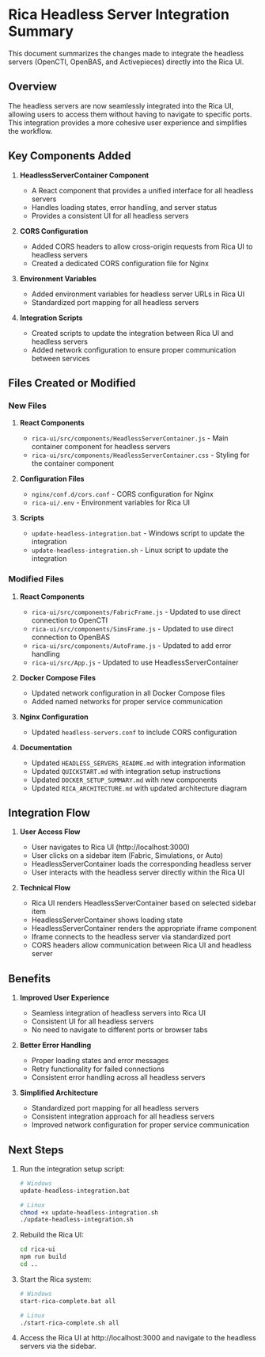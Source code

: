 # Rica Headless Server Integration Summary

This document summarizes the changes made to integrate the headless servers (OpenCTI, OpenBAS, and Activepieces) directly into the Rica UI.

## Overview

The headless servers are now seamlessly integrated into the Rica UI, allowing users to access them without having to navigate to specific ports. This integration provides a more cohesive user experience and simplifies the workflow.

## Key Components Added

1. **HeadlessServerContainer Component**
   - A React component that provides a unified interface for all headless servers
   - Handles loading states, error handling, and server status
   - Provides a consistent UI for all headless servers

2. **CORS Configuration**
   - Added CORS headers to allow cross-origin requests from Rica UI to headless servers
   - Created a dedicated CORS configuration file for Nginx

3. **Environment Variables**
   - Added environment variables for headless server URLs in Rica UI
   - Standardized port mapping for all headless servers

4. **Integration Scripts**
   - Created scripts to update the integration between Rica UI and headless servers
   - Added network configuration to ensure proper communication between services

## Files Created or Modified

### New Files

1. **React Components**
   - `rica-ui/src/components/HeadlessServerContainer.js` - Main container component for headless servers
   - `rica-ui/src/components/HeadlessServerContainer.css` - Styling for the container component

2. **Configuration Files**
   - `nginx/conf.d/cors.conf` - CORS configuration for Nginx
   - `rica-ui/.env` - Environment variables for Rica UI

3. **Scripts**
   - `update-headless-integration.bat` - Windows script to update the integration
   - `update-headless-integration.sh` - Linux script to update the integration

### Modified Files

1. **React Components**
   - `rica-ui/src/components/FabricFrame.js` - Updated to use direct connection to OpenCTI
   - `rica-ui/src/components/SimsFrame.js` - Updated to use direct connection to OpenBAS
   - `rica-ui/src/components/AutoFrame.js` - Updated to add error handling
   - `rica-ui/src/App.js` - Updated to use HeadlessServerContainer

2. **Docker Compose Files**
   - Updated network configuration in all Docker Compose files
   - Added named networks for proper service communication

3. **Nginx Configuration**
   - Updated `headless-servers.conf` to include CORS configuration

4. **Documentation**
   - Updated `HEADLESS_SERVERS_README.md` with integration information
   - Updated `QUICKSTART.md` with integration setup instructions
   - Updated `DOCKER_SETUP_SUMMARY.md` with new components
   - Updated `RICA_ARCHITECTURE.md` with updated architecture diagram

## Integration Flow

1. **User Access Flow**
   - User navigates to Rica UI (http://localhost:3000)
   - User clicks on a sidebar item (Fabric, Simulations, or Auto)
   - HeadlessServerContainer loads the corresponding headless server
   - User interacts with the headless server directly within the Rica UI

2. **Technical Flow**
   - Rica UI renders HeadlessServerContainer based on selected sidebar item
   - HeadlessServerContainer shows loading state
   - HeadlessServerContainer renders the appropriate iframe component
   - Iframe connects to the headless server via standardized port
   - CORS headers allow communication between Rica UI and headless server

## Benefits

1. **Improved User Experience**
   - Seamless integration of headless servers into Rica UI
   - Consistent UI for all headless servers
   - No need to navigate to different ports or browser tabs

2. **Better Error Handling**
   - Proper loading states and error messages
   - Retry functionality for failed connections
   - Consistent error handling across all headless servers

3. **Simplified Architecture**
   - Standardized port mapping for all headless servers
   - Consistent integration approach for all headless servers
   - Improved network configuration for proper service communication

## Next Steps

1. Run the integration setup script:
   ```bash
   # Windows
   update-headless-integration.bat

   # Linux
   chmod +x update-headless-integration.sh
   ./update-headless-integration.sh
   ```

2. Rebuild the Rica UI:
   ```bash
   cd rica-ui
   npm run build
   cd ..
   ```

3. Start the Rica system:
   ```bash
   # Windows
   start-rica-complete.bat all

   # Linux
   ./start-rica-complete.sh all
   ```

4. Access the Rica UI at http://localhost:3000 and navigate to the headless servers via the sidebar.
